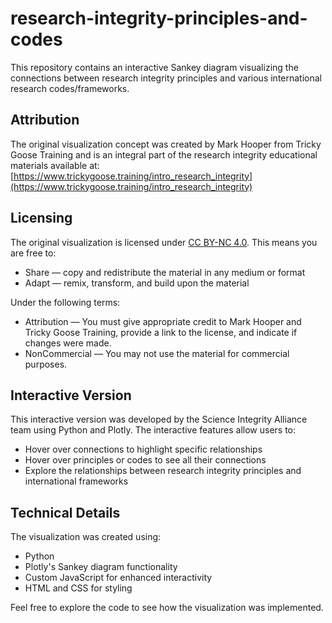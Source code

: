 # research-integrity-principles-and-codes

This repository contains an interactive Sankey diagram visualizing the connections between research integrity principles and various international research codes/frameworks.

## Attribution

The original visualization concept was created by Mark Hooper from Tricky Goose Training and is an integral part of the research integrity educational materials available at:
[https://www.trickygoose.training/intro_research_integrity](https://www.trickygoose.training/intro_research_integrity)

## Licensing

The original visualization is licensed under [CC BY-NC 4.0](https://creativecommons.org/licenses/by-nc/4.0/). This means you are free to:

- Share — copy and redistribute the material in any medium or format
- Adapt — remix, transform, and build upon the material

Under the following terms:
- Attribution — You must give appropriate credit to Mark Hooper and Tricky Goose Training, provide a link to the license, and indicate if changes were made.
- NonCommercial — You may not use the material for commercial purposes.

## Interactive Version

This interactive version was developed by the Science Integrity Alliance team using Python and Plotly. The interactive features allow users to:

- Hover over connections to highlight specific relationships
- Hover over principles or codes to see all their connections
- Explore the relationships between research integrity principles and international frameworks

## Technical Details

The visualization was created using:
- Python
- Plotly's Sankey diagram functionality
- Custom JavaScript for enhanced interactivity
- HTML and CSS for styling

Feel free to explore the code to see how the visualization was implemented.
